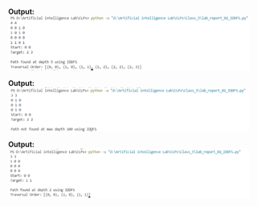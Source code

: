 <ul>
 


 
<b>Output: </b><br>
<img src="output\1st.png"/>
<br>

<b>Output: </b><br>
<img src="output\2nd.png"/>
<br>

<b>Output: </b><br>
<img src="output\3rd.png"/>
<br>

 

</ul>
